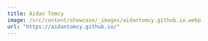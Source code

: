 ```yaml
---
title: Aidan Tomcy
image: /src/content/showcase/_images/aidantomcy.github.io.webp
url: "https://aidantomcy.github.io/"
---
```

